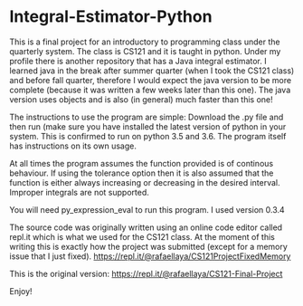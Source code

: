 # Integral-Estimator-Python

This is a final project for an introductory to programming class under the quarterly system. The class is CS121 and it is taught in python. Under my profile there is another repository that has a Java integral estimator. I learned java in the break after summer quarter (when I took the CS121 class) and before fall quarter, therefore I would expect the java version to be more complete (because it was written a few weeks later than this one). The java version uses objects and is also (in general) much faster than this one!

The instructions to use the program are simple: Download the .py file and then run (make sure you have installed the latest version of python in your system. This is confirmed to run on python 3.5 and 3.6. The program itself has instructions on its own usage.

At all times the program assumes the function provided is of continous behaviour. If using the tolerance option then it is also assumed that the function is either always increasing or decreasing in the desired interval. Improper integrals are not supported.

You will need py_expression_eval to run this program. I used version 0.3.4

The source code was originally written using an online code editor called repl.it which is what we used for the CS121 class. At the moment of this writing this is exactly how the project was submitted (except for a memory issue that I just fixed).
https://repl.it/@rafaellaya/CS121ProjectFixedMemory

This is the original version: https://repl.it/@rafaellaya/CS121-Final-Project

Enjoy!
